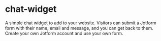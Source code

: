 # chat-widget
A simple chat widget to add to your website. Visitors can submit a Jotform form with their name, email and message, and you can get back to them. Create your own Jotform account and use your own form.
